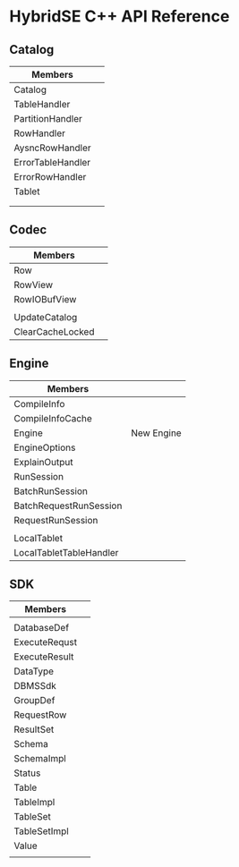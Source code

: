 # HybridSE C++ API Reference

## Catalog

| Members           |      |
| ----------------- | ---- |
| Catalog           |      |
| TableHandler      |      |
| PartitionHandler  |      |
| RowHandler        |      |
| AysncRowHandler   |      |
| ErrorTableHandler |      |
| ErrorRowHandler   |      |
| Tablet            |      |
|                   |      |
|                   |      |

## Codec

| Members          |      |
| ---------------- | ---- |
| Row              |      |
| RowView          |      |
| RowIOBufView     |      |
|                  |      |
| UpdateCatalog    |      |
| ClearCacheLocked |      |



## Engine

| Members                 |            |
| ----------------------- | ---------- |
| CompileInfo             |            |
| CompileInfoCache        |            |
| Engine                  | New Engine |
| EngineOptions           |            |
| ExplainOutput           |            |
| RunSession              |            |
| BatchRunSession         |            |
| BatchRequestRunSession  |            |
| RequestRunSession       |            |
|                         |            |
| LocalTablet             |            |
| LocalTabletTableHandler |            |



## SDK

| Members       |      |
| ------------- | ---- |
|               |      |
| DatabaseDef   |      |
| ExecuteRequst |      |
| ExecuteResult |      |
| DataType      |      |
| DBMSSdk       |      |
| GroupDef      |      |
| RequestRow    |      |
| ResultSet     |      |
| Schema        |      |
| SchemaImpl    |      |
| Status        |      |
| Table         |      |
| TableImpl     |      |
| TableSet      |      |
| TableSetImpl  |      |
| Value         |      |
|               |      |